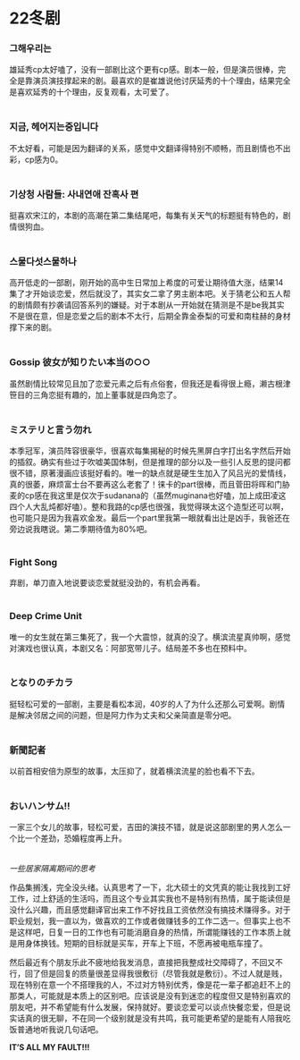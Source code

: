 # 22冬剧

### 그해우리는

雄延秀cp太好嗑了，没有一部剧比这个更有cp感。剧本一般，但是演员很棒，完全是靠演员演技撑起来的剧。最喜欢的是崔雄说他讨厌延秀的十个理由，结果完全是喜欢延秀的十个理由，反复观看，太可爱了。
<br/><br/>
### 지금, 헤어지는중입니다

不太好看，可能是因为翻译的关系，感觉中文翻译得特别不顺畅，而且剧情也不出彩，cp感为0。
<br/><br/>
### 기상청 사람들: 사내연애 잔혹사 편

挺喜欢宋江的，本剧的高潮在第二集结尾吧，每集有关天气的标题挺有特色的，剧情很狗血。
<br/><br/>
### 스물다섯스물하나

高开低走的一部剧，刚开始的高中生日常加上希度的可爱让期待值大涨，结果14集了才开始谈恋爱，然后就没了，其实女二拿了男主剧本吧。关于猜老公和五人帮的剧情颇有抄袭请回答系列的嫌疑。对于本剧从一开始就在猜测是不是be我其实不是很在意，但是恋爱之后的剧本不太行，后期全靠金泰梨的可爱和南柱赫的身材撑下来的剧。
<br/><br/>
### Gossip 彼女が知りたい本当の○○

虽然剧情比较常见且加了恋爱元素之后有点俗套，但我还是看得很上瘾，濑古根津笹目的三角恋挺有趣的，加上董事就是四角恋了。
<br/><br/>
### ミステリと言う勿れ

本季冠军，演员阵容很豪华，很喜欢每集揭秘的时候先黑屏白字打出名字然后开始的插叙。确实有些过于吹嘘美国体制，但是推理的部分以及一些引人反思的提问都很不错，原著漫画应该挺好看的。唯一的缺点就是硬生生加入了风吕光的爱情线，真的很萎，麻烦富士台不要再这么老套了！徕卡的part很棒，而且菅田将晖和门胁麦的cp感在我这里是仅次于sudanana的（虽然muginana也好嗑，加上成田凌这四个人大乱炖都好嗑）。整和我路的cp感也很强，我觉得瑛太这个造型还可以啊，也可能只是因为我喜欢金发。最后一个part里我第一眼就看出辻是凶手，我爸还在旁边说我瞎说。第二季期待值为80%吧。
<br/><br/>
### Fight Song

弃剧，单刀直入地说要谈恋爱就挺没劲的，有机会再看。
<br/><br/>
### Deep Crime Unit

唯一的女生就在第三集死了，我一个大震惊，就真的没了。横滨流星真帅啊，感觉对演戏也很认真，本剧又名：阿部宽带儿子。结局差不多也在预料中。
<br/><br/>
### となりのチカラ

挺轻松可爱的一部剧，主要是看松本润，40岁的人了为什么还那么可爱啊。剧情是解决邻居之间的问题，但是阿力作为丈夫和父亲简直是零分吧。
<br/><br/>
### 新聞記者

以前首相安倍为原型的故事，太压抑了，就着横滨流星的脸也看不下去。
<br/><br/>
### おいハンサム!!

一家三个女儿的故事，轻松可爱，吉田的演技不错，就是说这部剧里的男人怎么一个比一个差劲，恐婚程度再上升。
<br/><br/><br/>
*一些居家隔离期间的思考*

作品集搁浅，完全没头绪。认真思考了一下，北大硕士的文凭真的能让我找到工好工作，过上舒适的生活吗，而且这个专业其实我也不是特别有热情，属于能读但是没什么兴趣，而且感觉翻译官出来工作不好找且工资依然没有搞技术赚得多。对于职业规划，我一直以为，做喜欢的工作或者做赚钱多的工作二选一。但事实上也不是这样吧，日复一日的工作也有可能消磨自身的热情，所谓能赚钱的工作本质上就是用身体换钱。短期的目标就是买车，开车上下班，不愿再被电瓶车撞了。

然后最近有个朋友乐此不疲地给我发消息，直接把我整成社交障碍了，不回又不行，回了但是回复的质量很差显得我很敷衍（尽管我就是敷衍）。不过人就是贱，现在特别在意一个不搭理我的人，不过对方特别优秀，像是花一辈子都追赶不上的那类人，可能就是本质上的区别吧。应该说是没有到迷恋的程度但又是特别喜欢的朋友吧，并不希望能有什么发展，保持就好。要谈恋爱可以谈点快餐恋爱，但是说实话真的很无聊，不在同一个级别就是没有共鸣，我可能更希望的是能有人陪我吃饭普通地听我说几句话吧。

**IT’S ALL MY FAULT!!!**
